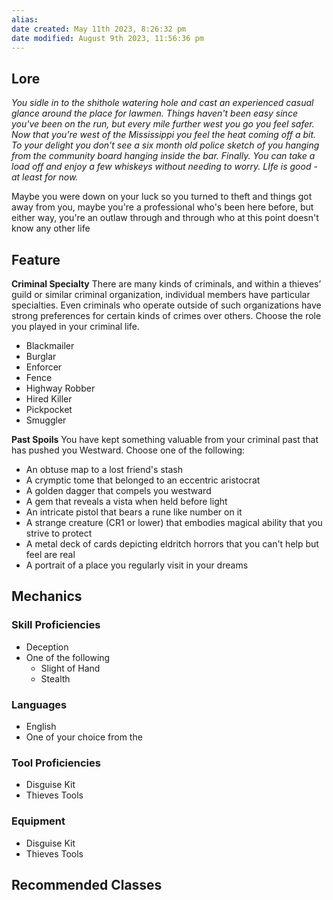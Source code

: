 ```yaml
---
alias: 
date created: May 11th 2023, 8:26:32 pm
date modified: August 9th 2023, 11:56:36 pm
---
```

## Lore
*You sidle in to the shithole watering hole and cast an experienced casual glance around the place for lawmen. Things haven't been easy since you've been on the run, but every mile further west you go you feel safer. Now that you're west of the Mississippi you feel the heat coming off a bit. To your delight you don't see a six month old police sketch of you hanging from the community board hanging inside the bar. Finally. You can take a load off and enjoy a few whiskeys without needing to worry. LIfe is good - at least for now.*

Maybe you were down on your luck so you turned to theft and things got away from you, maybe you're a professional who's been here before, but either way, you're an outlaw through and through who at this point doesn't know any other life
## Feature
**Criminal Specialty**
There are many kinds of criminals, and within a thieves’ guild or similar criminal organization, individual members have particular specialties. Even criminals who operate outside of such organizations have strong preferences for certain kinds of crimes over others. Choose the role you played in your criminal life.
- Blackmailer
- Burglar
- Enforcer
- Fence
- Highway Robber
- Hired Killer
- Pickpocket
- Smuggler

**Past Spoils**
You have kept something valuable from your criminal past that has pushed you Westward. Choose one of the following:
- An obtuse map to a lost friend's stash
- A crymptic tome that belonged to an eccentric aristocrat
- A golden dagger that compels you westward
- A gem that reveals a vista when held before light
- An intricate pistol that bears a rune like number on it
- A strange creature (CR1 or lower) that embodies magical ability that you strive to protect
- A metal deck of cards depicting eldritch horrors that you can't help but feel are real
- A portrait of a place you regularly visit in your dreams

## Mechanics
### Skill Proficiencies
- Deception
- One of the following
	- Slight of Hand
	- Stealth
### Languages
- English
- One of your choice from the [](Worldbuilding/Languages.md#Magical%20Languages)
### Tool Proficiencies
- Disguise Kit
- Thieves Tools
### Equipment
- Disguise Kit
- Thieves Tools

## Recommended Classes
